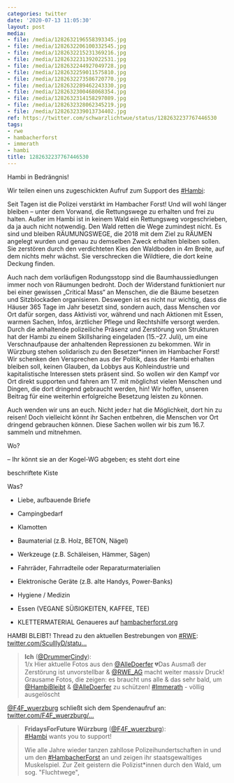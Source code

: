 ```yaml
---
categories: twitter
date: '2020-07-13 11:05:30'
layout: post
media:
- file: /media/1282632196558393345.jpg
- file: /media/1282632206100332545.jpg
- file: /media/1282632215231369216.jpg
- file: /media/1282632231392022531.jpg
- file: /media/1282632244927049728.jpg
- file: /media/1282632259011575810.jpg
- file: /media/1282632273586720770.jpg
- file: /media/1282632289462243330.jpg
- file: /media/1282632300468068354.jpg
- file: /media/1282632314158297089.jpg
- file: /media/1282632328062345219.jpg
- file: /media/1282632339013734402.jpg
ref: https://twitter.com/schwarzlichtwue/status/1282632237767446530
tags:
- rwe
- hambacherforst
- immerath
- hambi
title: 1282632237767446530
---
```

Hambi in Bedrängnis!

Wir teilen einen uns zugeschickten Aufruf zum Support des [#Hambi](/t/hambi):



Seit Tagen ist die Polizei verstärkt im Hambacher Forst! Und will wohl länger bleiben – unter dem Vorwand, die Rettungswege zu erhalten und frei zu halten. 
Außer im Hambi ist in keinem Wald ein Rettungsweg vorgeschrieben, da ja auch nicht notwendig. Den Wald retten die Wege zumindest nicht. Es sind und bleiben RÄUMUNGSWEGE, die 2018 mit dem Ziel zu RÄUMEN angelegt wurden und genau zu demselben Zweck erhalten bleiben sollen.
Sie zerstören durch den verdichteten Kies den Waldboden in 4m Breite, auf dem nichts mehr wächst. Sie verschrecken die Wildtiere, die dort keine Deckung finden. 



Auch nach dem vorläufigen Rodungsstopp sind die Baumhaussiedlungen immer noch von Räumungen bedroht. 
Doch der Widerstand funktioniert nur bei einer gewissen „Critical Mass“ an Menschen, die die Bäume besetzen und Sitzblockaden organisieren. Deswegen ist es nicht nur wichtig, dass die Häuser 365 Tage im Jahr besetzt sind, sondern auch,  dass Menschen vor Ort dafür sorgen, dass Aktivisti vor, während und nach Aktionen mit Essen, warmen Sachen, Infos, ärztlicher Pflege und Rechtshilfe versorgt werden. 
Durch die anhaltende polizeiliche Präsenz und Zerstörung von Strukturen hat der Hambi zu einem Skillsharing eingeladen (15.–27. Juli), um eine Verschnaufpause der anhaltenden Repressionen zu bekommen. Wir in Würzburg stehen solidarisch zu den Besetzer\*innen im Hambacher Forst!
Wir schenken den Versprechen aus der Politik, dass der Hambi erhalten bleiben soll, keinen Glauben, da Lobbys aus Kohleindustrie und kapitalistische Interessen stets präsent sind.
So wollen wir den Kampf vor Ort direkt supporten und fahren am 17. mit möglichst vielen Menschen und Dingen, die dort dringend gebraucht werden, hin!
Wir hoffen, unseren Beitrag für eine weiterhin erfolgreiche Besetzung leisten zu können. 



Auch wenden wir uns an euch. Nicht jede:r hat die Möglichkeit, dort hin zu reisen! Doch vielleicht könnt ihr Sachen entbehren, die Menschen vor Ort dringend gebrauchen können.
Diese Sachen wollen wir bis zum 16.7. sammeln und mitnehmen.



Wo?

– Ihr könnt sie an der Kogel-WG abgeben; es steht dort eine

beschriftete Kiste



Was?

- Liebe, aufbauende Briefe

- Campingbedarf

- Klamotten
- Baumaterial (z.B. Holz, BETON, Nägel)

- Werkzeuge (z.B. Schäleisen, Hämmer, Sägen)

- Fahrräder, Fahrradteile oder Reparaturmaterialien

- Elektronische Geräte (z.B. alte Handys, Power-Banks)

- Hygiene / Medizin

- Essen (VEGANE SÜẞIGKEITEN, KAFFEE, TEE)

- KLETTERMATERIAL
Genaueres auf [hambacherforst.org](http://hambacherforst.org)



HAMBI BLEIBT!
Thread zu den aktuellen Bestrebungen von [#RWE](/t/rwe): [twitter.com/SculllyD/statu…](https://twitter.com/SculllyD/status/1282757386206420995?s=19)
> <b>Ich</b> ([@DrummerCindy](https://twitter.com/DrummerCindy)):  
>1/x Hier aktuelle Fotos aus den [@AlleDoerfer](https://twitter.com/AlleDoerfer) 💔Das Ausmaß der Zerstörung ist unvorstellbar &amp; [@RWE_AG](https://twitter.com/RWE_AG) macht weiter massiv Druck! Grausame Fotos, die zeigen: es braucht uns alle &amp; das sehr bald, um [@HambiBleibt](https://twitter.com/HambiBleibt) &amp; [@AlleDoerfer](https://twitter.com/AlleDoerfer) zu schützen! [#Immerath](/t/immerath) - völlig ausgelöscht   


[@F4F_wuerzburg](https://twitter.com/F4F_wuerzburg) schließt sich dem Spendenaufruf an: [twitter.com/F4F_wuerzburg/…](https://twitter.com/F4F_wuerzburg/status/1283346980622802946?s=19)
> <b>FridaysForFuture Würzburg</b> ([@F4F_wuerzburg](https://twitter.com/F4F_wuerzburg)):  
>[#Hambi](/t/hambi) wants you to support!  
>  
>Wie alle Jahre wieder tanzen zahllose Polizeihundertschaften in und um den [#HambacherForst](/t/hambacherforst) an und zeigen ihr staatsgewaltiges Muskelspiel. Zur Zeit geistern die Polizist\*innen durch den Wald, um sog. "Fluchtwege",   

